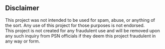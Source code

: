 ## Disclaimer
This project was not intended to be used for spam, abuse, or anything of the sort.
Any use of this project for those purposes is not endorsed.  
This project is not created for any fraudulent use and will be removed upon any such inquiry from PSN officials if
they deem this project fraudulent in any way or form.